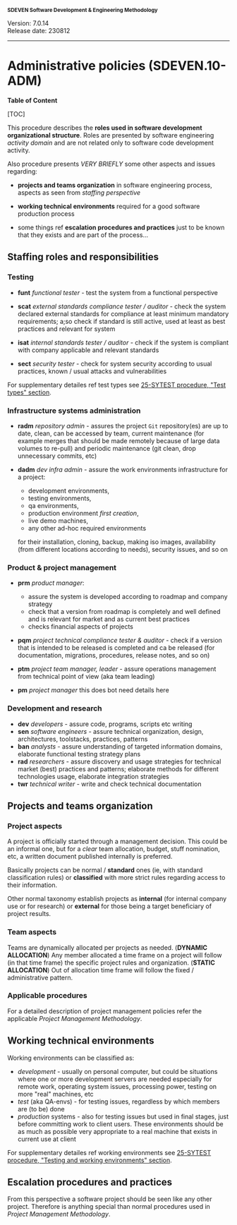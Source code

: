 <small>**SDEVEN Software Development & Engineering Methodology**</small>

Version: 7.0.14<br>
Release date: 230812

***

# Administrative policies (SDEVEN.10-ADM)

**Table of Content**

[TOC]


This procedure describes the **roles used in software development organizational structure**. Roles are presented by software engineering *activity domain* and are not related only to software code development activity.

Also procedure presents *VERY BRIEFLY* some other aspects and issues regarding:

* **projects and teams organization** in software engineering process, aspects as seen from *staffing perspective*

* **working technical environments** required for a good software production process

* some things ref **escalation procedures and practices** just to be known that they exists and are part of the process...




## Staffing roles and responsibilities

### Testing

* **funt** *functional tester* - test the system from a functional perspective

* **scat** *external standards compliance tester / auditor* - check the system declared external standards for compliance at least minimum mandatory requirements; a;so check if standard is still active, used at least as best practices and relevant for system

* **isat** *internal standards tester / auditor* - check if the system is compliant with company applicable and relevant standards

* **sect** *security tester* - check for system security according to usual practices, known / usual attacks and vulnerabilities

For supplementary detailes ref test types see [25-SYTEST procedure, "Test types" section](SDEVEN.25_SYTEST.md#test-types).



### Infrastructure systems administration

* **radm** *repository admin* - assures the project `Git` repository(es) are up to date, clean, can be accessed by team, current maintenance (for example merges that should be made remotely because of large data volumes to re-pull) and periodic maintenance (git clean, drop unnecessary commits, etc)

* **dadm** *dev infra admin* - assure the work environments infrastructure for a project:
    * development environments,
    * testing environments,
    * qa environments,
    * production environment *first creation*,
    * live demo machines,
    * any other ad-hoc required environments

    for their installation, cloning, backup, making iso images, availability (from different locations according to needs), security issues, and so on



### Product & project management

* **prm** *product manager*:
    * assure the system is developed according to roadmap and company strategy
    * check that a version from roadmap is completely and well defined and is relevant for market and as current best practices
    * checks financial aspects of projects

* **pqm** *project technical compliance tester & auditor* - check if a version that is intended to be released is completed and ca be released (for documentation, migrations, procedures, release notes, and so on)

* **ptm** *project team manager, leader* - assure operations management from technical point of view (aka team leading)

* **pm** *project manager* this does bot need details here



### Development and research

* **dev** *developers* - assure code, programs, scripts etc writing 
* **sen** *software engineers* - assure technical organization, design, architectures, toolstacks, practices, patterns
* **ban** *analysts* - assure understanding of targeted information domains, elaborate functional testing strategy plans 
* **rad** *researchers* - assure discovery and usage strategies for technical market (best) practices and patterns; elaborate methods for different technologies usage, elaborate integration strategies 
* **twr** *technical writer* - write and check technical documentation




## Projects and teams organization

### Project aspects

A project is officially started through a management decision. This could be an informal one, but for a *clear* team allocation, budget, stuff nomination, etc, a written document published internally is preferred. 

Basically projects can be normal / **standard** ones (ie, with standard classification rules) or **classified** with more strict rules regarding access to their information. 

Other normal taxonomy establish projects as **internal** (for internal company use or for research) or **external** for those being a target beneficiary of project results. 


### Team aspects

Teams are dynamically allocated per projects as needed. (**DYNAMIC ALLOCATION**) Any member allocated a time frame on a project will follow (in that time frame) the specific project rules and organization. (**STATIC ALLOCATION**) Out of allocation time frame will follow the fixed / administrative pattern.

### Applicable procedures

For a detailed description of project management policies refer the applicable *Project Management Methodology*.




## Working technical environments

Working environments can be classified as:

* *development* - usually on personal computer, but could be situations where one or more development servers are needed especially for remote work, operating system issues, processing power, testing on more "real" machines, etc
* *test* (aka QA-envs) - for testing issues, regardless by which members are (to be) done
* *production* systems - also for testing issues but used in final stages, just before committing work to client users. These environments should be as much as possible very appropriate to a real machine that exists in current use at client

For supplementary detailes ref working environments see [25-SYTEST procedure, "Testing and working environments" section](SDEVEN.25_SYTEST.md#testing-and-working-environments).





## Escalation procedures and practices

From this perspective a software project should be seen like any other project. Therefore is anything special than normal procedures used in *Project Management Methodology*.




